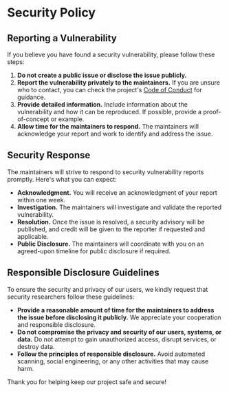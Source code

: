 # Security Policy

## Reporting a Vulnerability

If you believe you have found a security vulnerability, please follow these steps:

1. **Do not create a public issue or disclose the issue publicly.**
2. **Report the vulnerability privately to the maintainers.** If you are unsure who to contact, you can check the project's [Code of Conduct](CODE_OF_CONDUCT.md) for guidance.
3. **Provide detailed information.** Include information about the vulnerability and how it can be reproduced. If possible, provide a proof-of-concept or example.
4. **Allow time for the maintainers to respond.** The maintainers will acknowledge your report and work to identify and address the issue.

## Security Response

The maintainers will strive to respond to security vulnerability reports promptly. Here's what you can expect:

- **Acknowledgment.** You will receive an acknowledgment of your report within one week.
- **Investigation.** The maintainers will investigate and validate the reported vulnerability.
- **Resolution.** Once the issue is resolved, a security advisory will be published, and credit will be given to the reporter if requested and applicable.
- **Public Disclosure.** The maintainers will coordinate with you on an agreed-upon timeline for public disclosure if required.

## Responsible Disclosure Guidelines

To ensure the security and privacy of our users, we kindly request that security researchers follow these guidelines:

- **Provide a reasonable amount of time for the maintainers to address the issue before disclosing it publicly.** We appreciate your cooperation and responsible disclosure.
- **Do not compromise the privacy and security of our users, systems, or data.** Do not attempt to gain unauthorized access, disrupt services, or destroy data.
- **Follow the principles of responsible disclosure.** Avoid automated scanning, social engineering, or any other activities that may cause harm.

Thank you for helping keep our project safe and secure!
